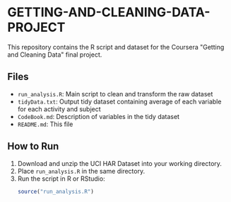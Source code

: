 # GETTING-AND-CLEANING-DATA-PROJECT

This repository contains the R script and dataset for the Coursera "Getting and Cleaning Data" final project.

## Files

- `run_analysis.R`: Main script to clean and transform the raw dataset
- `tidyData.txt`: Output tidy dataset containing average of each variable for each activity and subject
- `CodeBook.md`: Description of variables in the tidy dataset
- `README.md`: This file

## How to Run

1. Download and unzip the UCI HAR Dataset into your working directory.
2. Place `run_analysis.R` in the same directory.
3. Run the script in R or RStudio:
   ```r
   source("run_analysis.R")
